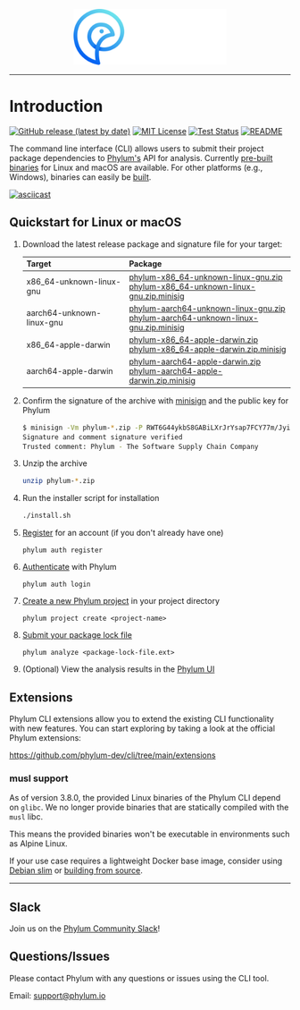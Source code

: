 <p align="center">
  <img height="100" src="https://raw.githubusercontent.com/phylum-dev/cli/main/assets/dark-bckg.svg">
</p>

---

# Introduction

[![GitHub release (latest by date)](https://img.shields.io/github/v/release/phylum-dev/cli)](https://github.com/phylum-dev/cli/releases/latest/)
[![MIT License](https://img.shields.io/github/license/phylum-dev/cli)](./LICENSE)
[![Test Status](https://github.com/phylum-dev/cli/actions/workflows/test.yml/badge.svg?branch=master)](https://github.com/phylum-dev/cli/actions/workflows/test.yml)
[![README](https://img.shields.io/badge/docs-README-blue)](https://docs.phylum.io/docs/welcome)

The command line interface (CLI) allows users to submit their project package dependencies to [Phylum's](https://phylum.io) API for analysis. Currently [pre-built binaries](https://github.com/phylum-dev/cli/releases) for Linux and macOS are available. For other platforms (e.g., Windows), binaries can easily be [built](https://docs.phylum.io/docs/alternate_install).

[![asciicast](https://asciinema.org/a/431262.svg)](https://asciinema.org/a/431262)

## Quickstart for Linux or macOS

1. Download the latest release package and signature file for your target:

   | Target | Package |
   | --- | --- |
   | x86_64-unknown-linux-gnu | [phylum-x86_64-unknown-linux-gnu.zip](https://github.com/phylum-dev/cli/releases/latest/download/phylum-x86_64-unknown-linux-gnu.zip) <br /> [phylum-x86_64-unknown-linux-gnu.zip.minisig](https://github.com/phylum-dev/cli/releases/latest/download/phylum-x86_64-unknown-linux-gnu.zip.minisig) |
   | aarch64-unknown-linux-gnu | [phylum-aarch64-unknown-linux-gnu.zip](https://github.com/phylum-dev/cli/releases/latest/download/phylum-aarch64-unknown-linux-gnu.zip) <br /> [phylum-aarch64-unknown-linux-gnu.zip.minisig](https://github.com/phylum-dev/cli/releases/latest/download/phylum-aarch64-unknown-linux-gnu.zip.minisig) |
   | x86_64-apple-darwin | [phylum-x86_64-apple-darwin.zip](https://github.com/phylum-dev/cli/releases/latest/download/phylum-x86_64-apple-darwin.zip) <br /> [phylum-x86_64-apple-darwin.zip.minisig](https://github.com/phylum-dev/cli/releases/latest/download/phylum-x86_64-apple-darwin.zip.minisig) |
   | aarch64-apple-darwin | [phylum-aarch64-apple-darwin.zip](https://github.com/phylum-dev/cli/releases/latest/download/phylum-aarch64-apple-darwin.zip) <br /> [phylum-aarch64-apple-darwin.zip.minisig](https://github.com/phylum-dev/cli/releases/latest/download/phylum-aarch64-apple-darwin.zip.minisig) |

1. Confirm the signature of the archive with [minisign](https://jedisct1.github.io/minisign/) and the public key for Phylum

   ```sh
   $ minisign -Vm phylum-*.zip -P RWT6G44ykbS8GABiLXrJrYsap7FCY77m/Jyi0fgsr/Fsy3oLwU4l0IDf
   Signature and comment signature verified
   Trusted comment: Phylum - The Software Supply Chain Company
   ```

1. Unzip the archive

   ```sh
   unzip phylum-*.zip
   ```

1. Run the installer script for installation

   ```sh
   ./install.sh
   ```

1. [Register](https://docs.phylum.io/docs/phylum_auth_register) for an account (if you don't already have one)

   ```
   phylum auth register
   ```

1. [Authenticate](https://docs.phylum.io/docs/phylum_auth_login) with Phylum

   ```
   phylum auth login
   ```

1. [Create a new Phylum project](https://docs.phylum.io/docs/phylum_project_create) in your project directory

   ```
   phylum project create <project-name>
   ```

1. [Submit your package lock file](https://docs.phylum.io/docs/phylum_analyze)

   ```
   phylum analyze <package-lock-file.ext>
   ```

 1. (Optional) View the analysis results in the [Phylum UI](https://app.phylum.io/auth/login)

## Extensions

Phylum CLI extensions allow you to extend the existing CLI functionality with
new features. You can start exploring by taking a look at the official Phylum
extensions:

https://github.com/phylum-dev/cli/tree/main/extensions

### musl support

As of version 3.8.0, the provided Linux binaries of the Phylum CLI depend on
`glibc`. We no longer provide binaries that are statically compiled with the
`musl` libc.

This means the provided binaries won't be executable in environments such as
Alpine Linux.

If your use case requires a lightweight Docker base image, consider using
[Debian slim](debian-slim) or [building from source](build-src).

[debian-slim]: https://hub.docker.com/_/debian
[build-src]: https://docs.phylum.io/docs/alternate_install

---
## Slack

Join us on the [Phylum Community Slack](https://join.slack.com/t/phylumio/shared_invite/zt-1cbgl6qjp-C_mkSFibEA9DyDxjYHbttQ)!


## Questions/Issues

Please contact Phylum with any questions or issues using the CLI tool.

Email: <support@phylum.io>
